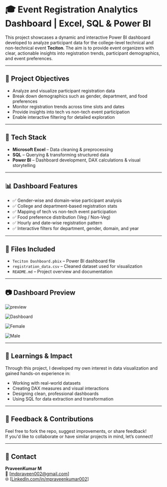# 🎓 Event Registration Analytics Dashboard  | Excel, SQL & Power BI

This project showcases a dynamic and interactive Power BI dashboard developed to analyze participant data for the college-level technical and non-technical event **Teciton**. The aim is to provide event organizers with clear, actionable insights into registration trends, participant demographics, and event preferences.

---

## 📌 Project Objectives

- Analyze and visualize participant registration data
- Break down demographics such as gender, department, and food preferences
- Monitor registration trends across time slots and dates
- Provide insights into tech vs non-tech event participation
- Enable interactive filtering for detailed exploration

---

## 🧰 Tech Stack

- **Microsoft Excel** – Data cleaning & preprocessing  
- **SQL** – Querying & transforming structured data  
- **Power BI** – Dashboard development, DAX calculations & visual storytelling  

---

## 📊 Dashboard Features

- ✅ Gender-wise and domain-wise participant analysis  
- ✅ College and department-based registration stats  
- ✅ Mapping of tech vs non-tech event participation  
- ✅ Food preference distribution (Veg / Non-Veg)  
- ✅ Hourly and date-wise registration pattern  
- ✅ Interactive filters for department, gender, domain, and year  

---

## 📁 Files Included

- `Teciton Dashboard.pbix` – Power BI dashboard file  
- `registration_data.csv` – Cleaned dataset used for visualization  
- `README.md` – Project overview and documentation  

---

## 📷 Dashboard Preview
![preview](https://github.com/user-attachments/assets/d06215f1-b123-4ae1-a1ad-251fb456c373)

![Dashboard](https://github.com/user-attachments/assets/03efc328-8553-4a7a-987e-50b0767b24dc)

![Female](https://github.com/user-attachments/assets/54ca0dbe-483c-4aa3-b961-8d669d10aab6)

![Male](https://github.com/user-attachments/assets/3400025b-1148-4df4-a1e7-990367fb723a)


---

## 🧠 Learnings & Impact

Through this project, I developed my own interest in data visualization and gained hands-on experience in:
- Working with real-world datasets
- Creating DAX measures and visual interactions
- Designing clean, professional dashboards
- Using SQL for data extraction and transformation

---

## 💬 Feedback & Contributions

Feel free to fork the repo, suggest improvements, or share feedback!  
If you'd like to collaborate or have similar projects in mind, let’s connect!

---

## 📩 Contact

**PraveenKumar M**  
📧 [mdpraveen002@gmail.com]  
🌐 [[LinkedIn.com/in/mpraveenkumar002](https://www.linkedin.com/in/mpraveenkumar002/)]

